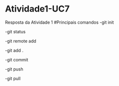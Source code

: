 # Atividade1-UC7
Resposta da Atividade 1 
#Principais comandos
-git init

-git status

-git remote add

-git add . 

-git commit

-git push 

-git pull

